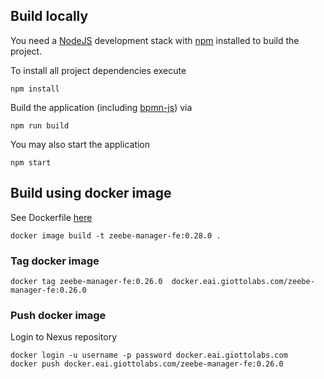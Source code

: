 
## Build locally
You need a [NodeJS](http://nodejs.org) development stack with [npm](https://npmjs.org) installed to build the project.

To install all project dependencies execute

```
npm install
```

Build the application (including [bpmn-js](https://github.com/bpmn-io/bpmn-js)) via

```
npm run build
```


You may also start the application
```
npm start
```

## Build using docker image
See Dockerfile [here](/Dockerfile)
```
docker image build -t zeebe-manager-fe:0.28.0 .
```
### Tag docker image
    docker tag zeebe-manager-fe:0.26.0  docker.eai.giottolabs.com/zeebe-manager-fe:0.26.0

### Push docker image
Login to Nexus repository
     
    docker login -u username -p password docker.eai.giottolabs.com
    docker push docker.eai.giottolabs.com/zeebe-manager-fe:0.26.0

